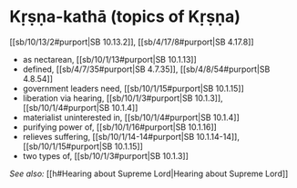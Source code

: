# Kṛṣṇa-kathā (topics of Kṛṣṇa)

[[sb/10/13/2#purport|SB 10.13.2]], [[sb/4/17/8#purport|SB 4.17.8]]

* as nectarean, [[sb/10/1/13#purport|SB 10.1.13]]
* defined, [[sb/4/7/35#purport|SB 4.7.35]], [[sb/4/8/54#purport|SB 4.8.54]]
* government leaders need, [[sb/10/1/15#purport|SB 10.1.15]]
* liberation via hearing, [[sb/10/1/3#purport|SB 10.1.3]], [[sb/10/1/4#purport|SB 10.1.4]]
* materialist uninterested in, [[sb/10/1/4#purport|SB 10.1.4]]
* purifying power of, [[sb/10/1/16#purport|SB 10.1.16]]
* relieves suffering, [[sb/10/1/14-14#purport|SB 10.1.14-14]], [[sb/10/1/15#purport|SB 10.1.15]]
* two types of, [[sb/10/1/3#purport|SB 10.1.3]]

*See also:* [[h#Hearing about Supreme Lord|Hearing about Supreme Lord]]
